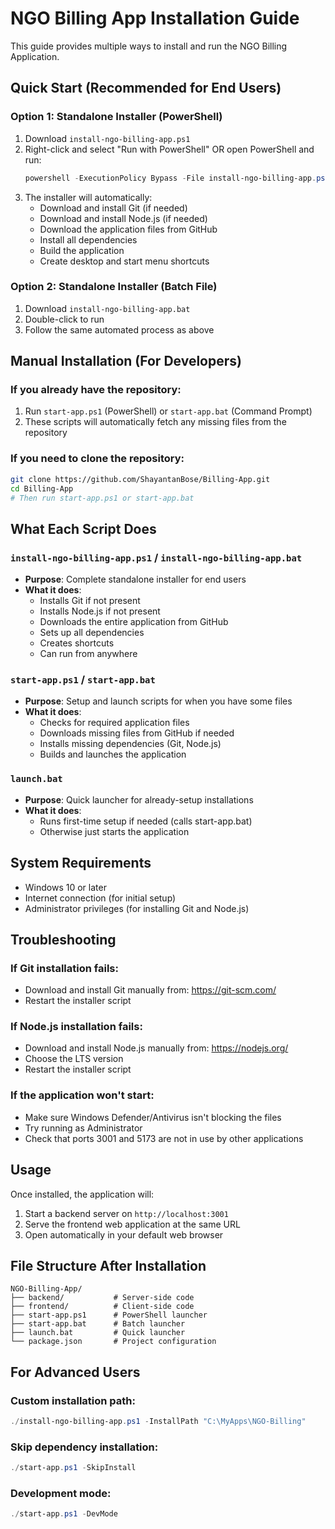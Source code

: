 # NGO Billing App Installation Guide

This guide provides multiple ways to install and run the NGO Billing Application.

## Quick Start (Recommended for End Users)

### Option 1: Standalone Installer (PowerShell)

1. Download `install-ngo-billing-app.ps1`
2. Right-click and select "Run with PowerShell" OR open PowerShell and run:
   ```powershell
   powershell -ExecutionPolicy Bypass -File install-ngo-billing-app.ps1
   ```
3. The installer will automatically:
   - Download and install Git (if needed)
   - Download and install Node.js (if needed)
   - Download the application files from GitHub
   - Install all dependencies
   - Build the application
   - Create desktop and start menu shortcuts

### Option 2: Standalone Installer (Batch File)

1. Download `install-ngo-billing-app.bat`
2. Double-click to run
3. Follow the same automated process as above

## Manual Installation (For Developers)

### If you already have the repository:

1. Run `start-app.ps1` (PowerShell) or `start-app.bat` (Command Prompt)
2. These scripts will automatically fetch any missing files from the repository

### If you need to clone the repository:

```bash
git clone https://github.com/ShayantanBose/Billing-App.git
cd Billing-App
# Then run start-app.ps1 or start-app.bat
```

## What Each Script Does

### `install-ngo-billing-app.ps1` / `install-ngo-billing-app.bat`

- **Purpose**: Complete standalone installer for end users
- **What it does**:
  - Installs Git if not present
  - Installs Node.js if not present
  - Downloads the entire application from GitHub
  - Sets up all dependencies
  - Creates shortcuts
  - Can run from anywhere

### `start-app.ps1` / `start-app.bat`

- **Purpose**: Setup and launch scripts for when you have some files
- **What it does**:
  - Checks for required application files
  - Downloads missing files from GitHub if needed
  - Installs missing dependencies (Git, Node.js)
  - Builds and launches the application

### `launch.bat`

- **Purpose**: Quick launcher for already-setup installations
- **What it does**:
  - Runs first-time setup if needed (calls start-app.bat)
  - Otherwise just starts the application

## System Requirements

- Windows 10 or later
- Internet connection (for initial setup)
- Administrator privileges (for installing Git and Node.js)

## Troubleshooting

### If Git installation fails:

- Download and install Git manually from: https://git-scm.com/
- Restart the installer script

### If Node.js installation fails:

- Download and install Node.js manually from: https://nodejs.org/
- Choose the LTS version
- Restart the installer script

### If the application won't start:

- Make sure Windows Defender/Antivirus isn't blocking the files
- Try running as Administrator
- Check that ports 3001 and 5173 are not in use by other applications

## Usage

Once installed, the application will:

1. Start a backend server on `http://localhost:3001`
2. Serve the frontend web application at the same URL
3. Open automatically in your default web browser

## File Structure After Installation

```
NGO-Billing-App/
├── backend/           # Server-side code
├── frontend/          # Client-side code
├── start-app.ps1      # PowerShell launcher
├── start-app.bat      # Batch launcher
├── launch.bat         # Quick launcher
└── package.json       # Project configuration
```

## For Advanced Users

### Custom installation path:

```powershell
./install-ngo-billing-app.ps1 -InstallPath "C:\MyApps\NGO-Billing"
```

### Skip dependency installation:

```powershell
./start-app.ps1 -SkipInstall
```

### Development mode:

```powershell
./start-app.ps1 -DevMode
```
